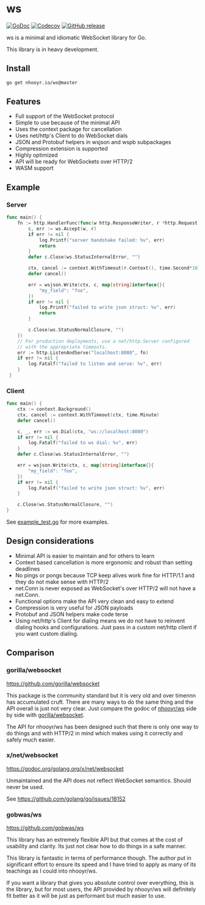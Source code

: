 # ws

[![GoDoc](https://godoc.org/nhooyr.io/ws?status.svg)](https://godoc.org/nhooyr.io/ws)
[![Codecov](https://img.shields.io/codecov/c/github/nhooyr/ws.svg)](https://codecov.io/gh/nhooyr/ws)
[![GitHub release](https://img.shields.io/github/release/nhooyr/ws.svg)](https://github.com/nhooyr/ws/releases)

ws is a minimal and idiomatic WebSocket library for Go.

This library is in heavy development.

## Install

```bash
go get nhooyr.io/ws@master
```

## Features

- Full support of the WebSocket protocol
- Simple to use because of the minimal API
- Uses the context package for cancellation
- Uses net/http's Client to do WebSocket dials
- JSON and Protobuf helpers in wsjson and wspb subpackages
- Compression extension is supported
- Highly optimized
- API will be ready for WebSockets over HTTP/2
- WASM support

## Example

### Server

```go
func main() {
	fn := http.HandlerFunc(func(w http.ResponseWriter, r *http.Request) {
		c, err := ws.Accept(w, r)
		if err != nil {
			log.Printf("server handshake failed: %v", err)
			return
		}
		defer c.Close(ws.StatusInternalError, "")

		ctx, cancel := context.WithTimeout(r.Context(), time.Second*10)
		defer cancel()

		err = wsjson.Write(ctx, c, map[string]interface{}{
			"my_field": "foo",
		})
		if err != nil {
			log.Printf("failed to write json struct: %v", err)
			return
		}

		c.Close(ws.StatusNormalClosure, "")
	})
	// For production deployments, use a net/http.Server configured
	// with the appropriate timeouts.
	err := http.ListenAndServe("localhost:8080", fn)
	if err != nil {
		log.Fatalf("failed to listen and serve: %v", err)
	}
 }
```

### Client

```go
func main() {
	ctx := context.Background()
	ctx, cancel := context.WithTimeout(ctx, time.Minute)
	defer cancel()

	c, _, err := ws.Dial(ctx, "ws://localhost:8080")
	if err != nil {
		log.Fatalf("failed to ws dial: %v", err)
	}
	defer c.Close(ws.StatusInternalError, "")

	err = wsjson.Write(ctx, c, map[string]interface{}{
		"my_field": "foo",
	})
	if err != nil {
		log.Fatalf("failed to write json struct: %v", err)
	}

	c.Close(ws.StatusNormalClosure, "")
}
```

See [example_test.go](example_test.go) for more examples.

## Design considerations

- Minimal API is easier to maintain and for others to learn
- Context based cancellation is more ergonomic and robust than setting deadlines
- No pings or pongs because TCP keep alives work fine for HTTP/1.1 and they do not make
  sense with HTTP/2
- net.Conn is never exposed as WebSocket's over HTTP/2 will not have a net.Conn.
- Functional options make the API very clean and easy to extend
- Compression is very useful for JSON payloads
- Protobuf and JSON helpers make code terse
- Using net/http's Client for dialing means we do not have to reinvent dialing hooks
  and configurations. Just pass in a custom net/http client if you want custom dialing.

## Comparison

### gorilla/websocket

https://github.com/gorilla/websocket

This package is the community standard but it is very old and over timennn
has accumulated cruft. There are many ways to do the same thing and the API
overall is just not very clear. Just compare the godoc of
[nhooyr/ws](godoc.org/github.com/nhooyr/ws) side by side with
[gorilla/websocket](godoc.org/github.com/gorilla/websocket).

The API for nhooyr/ws has been designed such that there is only one way to do things
and with HTTP/2 in mind which makes using it correctly and safely much easier.

### x/net/websocket

https://godoc.org/golang.org/x/net/websocket

Unmaintained and the API does not reflect WebSocket semantics. Should never be used.

See https://github.com/golang/go/issues/18152

### gobwas/ws

https://github.com/gobwas/ws

This library has an extremely flexible API but that comes at the cost of usability
and clarity. Its just not clear how to do things in a safe manner. 

This library is fantastic in terms of performance though. The author put in significant
effort to ensure its speed and I have tried to apply as many of its teachings as
I could into nhooyr/ws.

If you want a library that gives you absolute control over everything, this is the library,
but for most users, the API provided by nhooyr/ws will definitely fit better as it will
be just as performant but much easier to use.
